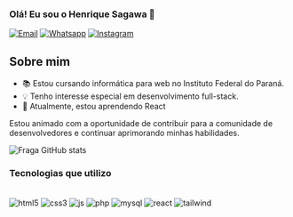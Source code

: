 ### Olá! Eu sou o Henrique Sagawa 👋

[![Email](https://img.shields.io/badge/Gmail-D14836?style=for-the-badge&logo=gmail&logoColor=white)](https://criarmeulink.com.br/u/1705980605)
[![Whatsapp](https://img.shields.io/badge/WhatsApp-25D366?style=for-the-badge&logo=whatsapp&logoColor=white)](https://wa.me/554498050846)
[![Instagram](https://img.shields.io/badge/Instagram-E4405F?style=for-the-badge&logo=instagram&logoColor=white)](https://www.instagram.com/henriquetutomu/)

## Sobre mim
- 📚 Estou cursando informática para web no Instituto Federal do Paraná.
- 💡 Tenho interesse especial em desenvolvimento full-stack.
- 🌱 Atualmente, estou aprendendo React

Estou animado com a oportunidade de contribuir para a comunidade de desenvolvedores e continuar aprimorando minhas habilidades.

![Fraga GitHub stats](https://github-readme-stats.vercel.app/api?username=HenriqueSagawa&show_icons=true&theme=radical)

### Tecnologias que utilizo

<div style="display: inline-block"> <br/>
    <img align="center" alt="html5" src="https://img.shields.io/badge/HTML5-E34F26?style=for-the-badge&logo=html5&logoColor=white">
    <img align="center" alt="css3" src="https://img.shields.io/badge/CSS3-1572B6?style=for-the-badge&logo=css3&logoColor=white">
    <img align="center" alt="js" src="https://img.shields.io/badge/JavaScript-F7DF1E?style=for-the-badge&logo=javascript&logoColor=black">
    <img align="center" alt="php" src="https://img.shields.io/badge/PHP-777BB4?style=for-the-badge&logo=php&logoColor=white"> 
    <img align="center" alt="mysql" src="https://img.shields.io/badge/MySQL-00000F?style=for-the-badge&logo=mysql&logoColor=white">
    <img align="center" alt="react" src="https://img.shields.io/badge/React-20232A?style=for-the-badge&logo=react&logoColor=61DAFB">
    <img align="center" alt="tailwind" src="https://img.shields.io/badge/Tailwind_CSS-38B2AC?

![Top Langs](https://github-readme-stats.vercel.app/api/top-langs/?username=anuraghazra&langs_count=8)
